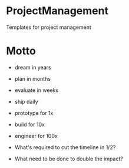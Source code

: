 # ProjectManagement
Templates for project management


# Motto
* dream in years
* plan in months
* evaluate in weeks
* ship daily


* prototype for 1x
* build for 10x
* engineer for 100x


* What's required to cut the timeline in 1/2?
* What need to be done to double the impact?
